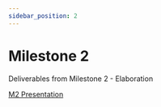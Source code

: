 ```yaml
---
sidebar_position: 2
---
```


# Milestone 2 
Deliverables from Milestone 2 - Elaboration

[M2 Presentation](/files/ms2.pdf)